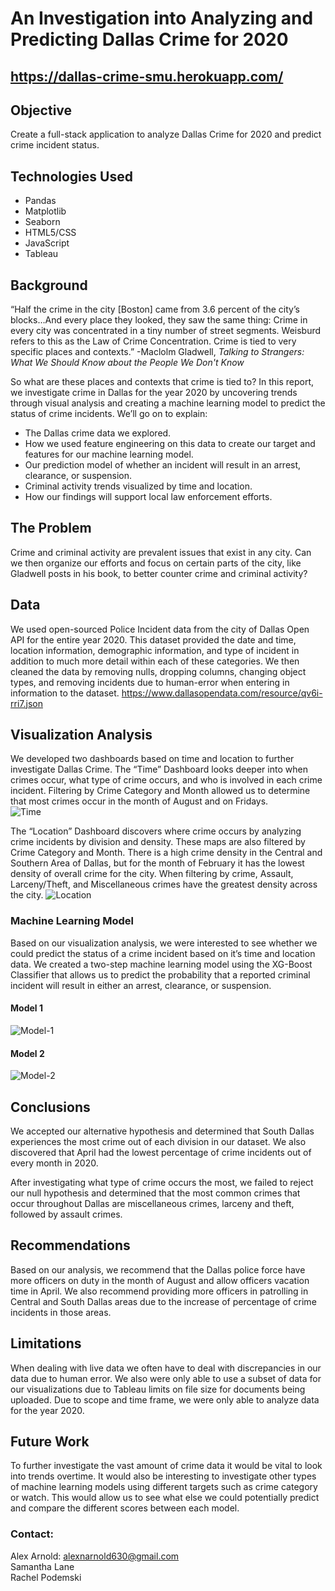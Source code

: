 # An Investigation into Analyzing and Predicting Dallas Crime for 2020

## https://dallas-crime-smu.herokuapp.com/

## Objective
Create a full-stack application to analyze Dallas Crime for 2020 and predict crime incident status.

## Technologies Used
- Pandas
- Matplotlib
- Seaborn
- HTML5/CSS
- JavaScript
- Tableau


## Background
“Half the crime in the city [Boston] came from 3.6 percent of the city’s blocks…And every place they looked, they saw the same thing: Crime in every city was concentrated in a tiny number of street segments. Weisburd refers to this as  the Law of Crime Concentration.  Crime is tied to very specific places and contexts.” -Maclolm Gladwell, _Talking to Strangers: What We Should Know about the People We Don't Know_

So what are these places and contexts that crime is tied to?  In this report, we investigate crime in Dallas for the year 2020 by uncovering trends through visual analysis and creating a machine learning model to predict the status of crime incidents.  We’ll go on to explain:
- The Dallas crime data we explored.
- How we used feature engineering on this data to create our target and features for our machine learning model.
- Our prediction model of whether an incident will result in an arrest, clearance, or suspension.
- Criminal activity trends visualized by time and location.
- How our findings will support local law enforcement efforts.

## The Problem
Crime and criminal activity are prevalent issues that exist in any city. Can we then organize our efforts and focus on certain parts of the city, like Gladwell posts in his book, to better counter crime and criminal activity?

## Data
We used open-sourced Police Incident data from the city of Dallas Open API for the entire year 2020.  This dataset provided the date and time, location information, demographic information, and type of incident in addition to much more detail within each of these categories.  We then cleaned the data by removing nulls, dropping columns, changing object types, and removing incidents due to human-error when entering in information to the dataset.
https://www.dallasopendata.com/resource/qv6i-rri7.json

## Visualization Analysis
We developed two dashboards based on time and location to further investigate Dallas Crime.  The “Time” Dashboard looks deeper into when crimes occur, what type of crime occurs, and who is involved in each crime incident.  Filtering by Crime Category and Month allowed us to determine that most crimes occur in the month of August and on Fridays.  
![Time](Crime/static/images/time_dashboard.png)

The “Location” Dashboard discovers where crime occurs by analyzing crime incidents by division and density. These maps are also filtered by Crime Category and Month.  There is a high crime density in the Central and Southern Area of Dallas, but for the month of February it has the lowest density of overall crime for the city. When filtering by crime, Assault, Larceny/Theft, and Miscellaneous crimes have the greatest density across the city.
![Location](Crime/static/images/location_dashboard.png)

### Machine Learning Model
Based on our visualization analysis, we were interested to see whether we could predict the status of a crime incident based on it’s time and location data.  We created a two-step machine learning model using the XG-Boost Classifier that allows us to predict the probability that a reported criminal incident will result in either an arrest, clearance, or suspension.
#### Model 1
![Model-1](Crime/static/images/model_1.png)
#### Model 2
![Model-2](Crime/static/images/model_2.png)

## Conclusions
We accepted our alternative hypothesis and determined that South Dallas experiences the most crime out of each division in our dataset. We also discovered that April had the lowest percentage of crime incidents out of every month in 2020. 

After investigating what type of crime occurs the most, we failed to reject our null hypothesis and determined that the most common crimes that occur throughout Dallas are miscellaneous crimes, larceny and theft, followed by assault crimes. 

## Recommendations
Based on our analysis, we recommend that the Dallas police force have more officers on duty in the month of August and allow officers vacation time in April. We also recommend providing more officers in patrolling in Central and South Dallas areas due to the increase of percentage of crime incidents in those areas. 

## Limitations
When dealing with live data we often have to deal with discrepancies in our data due to human error.   We also were only able to use a subset of data for our visualizations due to Tableau limits on file size for documents being uploaded.  Due to scope and time frame, we were only able to analyze data for the year 2020.

## Future Work
To further investigate the vast amount of crime data it would be vital to look into trends overtime. It would also be interesting to investigate other types of machine learning models using different targets such as crime category or watch. This would allow us to see what else we could potentially predict and compare the different scores between each model.

### Contact:
Alex Arnold: alexnarnold630@gmail.com <br>
Samantha Lane <br>
Rachel Podemski
